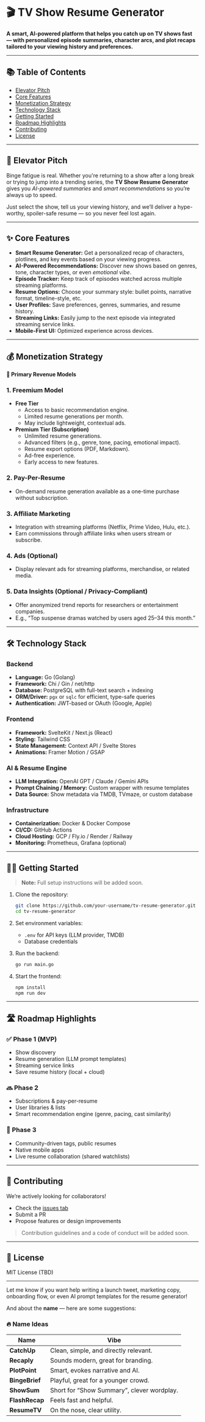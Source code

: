 # 🎬 TV Show Resume Generator

**A smart, AI-powered platform that helps you catch up on TV shows fast — with personalized episode summaries, character arcs, and plot recaps tailored to your viewing history and preferences.**

---

## 📚 Table of Contents

- [Elevator Pitch](#-elevator-pitch)
- [Core Features](#-core-features)
- [Monetization Strategy](#-monetization-strategy)
- [Technology Stack](#-technology-stack)
- [Getting Started](#-getting-started)
- [Roadmap Highlights](#-roadmap-highlights)
- [Contributing](#-contributing)
- [License](#-license)

---

## 🚀 Elevator Pitch

Binge fatigue is real. Whether you're returning to a show after a long break or trying to jump into a trending series, the **TV Show Resume Generator** gives you *AI-powered summaries* and *smart recommendations* so you’re always up to speed.

Just select the show, tell us your viewing history, and we’ll deliver a hype-worthy, spoiler-safe resume — so you never feel lost again.

---

## ✨ Core Features

- **Smart Resume Generator:** Get a personalized recap of characters, plotlines, and key events based on your viewing progress.
- **AI-Powered Recommendations:** Discover new shows based on genres, tone, character types, or even *emotional vibe*.
- **Episode Tracker:** Keep track of episodes watched across multiple streaming platforms.
- **Resume Options:** Choose your summary style: bullet points, narrative format, timeline-style, etc.
- **User Profiles:** Save preferences, genres, summaries, and resume history.
- **Streaming Links:** Easily jump to the next episode via integrated streaming service links.
- **Mobile-First UI:** Optimized experience across devices.

---

## 💰 Monetization Strategy

**🧪 Primary Revenue Models**

### 1. **Freemium Model**
- **Free Tier**
  - Access to basic recommendation engine.
  - Limited resume generations per month.
  - May include lightweight, contextual ads.
- **Premium Tier (Subscription)**
  - Unlimited resume generations.
  - Advanced filters (e.g., genre, tone, pacing, emotional impact).
  - Resume export options (PDF, Markdown).
  - Ad-free experience.
  - Early access to new features.

### 2. **Pay-Per-Resume**
- On-demand resume generation available as a one-time purchase without subscription.

### 3. **Affiliate Marketing**
- Integration with streaming platforms (Netflix, Prime Video, Hulu, etc.).
- Earn commissions through affiliate links when users stream or subscribe.

### 4. **Ads (Optional)**
- Display relevant ads for streaming platforms, merchandise, or related media.

### 5. **Data Insights (Optional / Privacy-Compliant)**
- Offer anonymized trend reports for researchers or entertainment companies.
- E.g., “Top suspense dramas watched by users aged 25–34 this month.”

---

## 🛠 Technology Stack

### **Backend**
- **Language:** Go (Golang)
- **Framework:** Chi / Gin / net/http
- **Database:** PostgreSQL with full-text search + indexing
- **ORM/Driver:** `pgx` or `sqlc` for efficient, type-safe queries
- **Authentication:** JWT-based or OAuth (Google, Apple)

### **Frontend**
- **Framework:** SvelteKit / Next.js (React)
- **Styling:** Tailwind CSS
- **State Management:** Context API / Svelte Stores
- **Animations:** Framer Motion / GSAP

### **AI & Resume Engine**
- **LLM Integration:** OpenAI GPT / Claude / Gemini APIs
- **Prompt Chaining / Memory:** Custom wrapper with resume templates
- **Data Source:** Show metadata via TMDB, TVmaze, or custom database

### **Infrastructure**
- **Containerization:** Docker & Docker Compose
- **CI/CD:** GitHub Actions
- **Cloud Hosting:** GCP / Fly.io / Render / Railway
- **Monitoring:** Prometheus, Grafana (optional)

---

## 🧑‍💻 Getting Started

> **Note:** Full setup instructions will be added soon.

1. Clone the repository:
   ```bash
   git clone https://github.com/your-username/tv-resume-generator.git
   cd tv-resume-generator
   ```

2. Set environment variables:
   - `.env` for API keys (LLM provider, TMDB)
   - Database credentials

3. Run the backend:
   ```bash
   go run main.go
   ```

4. Start the frontend:
   ```bash
   npm install
   npm run dev
   ```

---

## 🛣 Roadmap Highlights

### ✅ Phase 1 (MVP)
- Show discovery
- Resume generation (LLM prompt templates)
- Streaming service links
- Save resume history (local + cloud)

### 🔜 Phase 2
- Subscriptions & pay-per-resume
- User libraries & lists
- Smart recommendation engine (genre, pacing, cast similarity)

### 🔮 Phase 3
- Community-driven tags, public resumes
- Native mobile apps
- Live resume collaboration (shared watchlists)

---

## 🤝 Contributing

We’re actively looking for collaborators!
- Check the [issues tab](https://github.com/your-username/tv-resume-generator/issues)
- Submit a PR
- Propose features or design improvements

> Contribution guidelines and a code of conduct will be added soon.

---

## 📄 License

MIT License (TBD)

---

Let me know if you want help writing a launch tweet, marketing copy, onboarding flow, or even AI prompt templates for the resume generator!

And about the **name** — here are some suggestions:

### 🔥 Name Ideas

| Name | Vibe |
|------|------|
| **CatchUp** | Clean, simple, and directly relevant. |
| **Recaply** | Sounds modern, great for branding. |
| **PlotPoint** | Smart, evokes narrative and AI. |
| **BingeBrief** | Playful, great for a younger crowd. |
| **ShowSum** | Short for “Show Summary”, clever wordplay. |
| **FlashRecap** | Feels fast and helpful. |
| **ResumeTV** | On the nose, clear utility. |